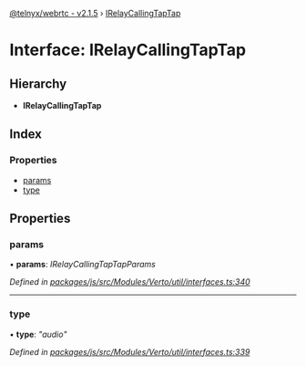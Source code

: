 [@telnyx/webrtc - v2.1.5](../README.md) › [IRelayCallingTapTap](irelaycallingtaptap.md)

# Interface: IRelayCallingTapTap

## Hierarchy

* **IRelayCallingTapTap**

## Index

### Properties

* [params](irelaycallingtaptap.md#params)
* [type](irelaycallingtaptap.md#type)

## Properties

###  params

• **params**: *IRelayCallingTapTapParams*

*Defined in [packages/js/src/Modules/Verto/util/interfaces.ts:340](https://github.com/team-telnyx/webrtc/blob/4f15142/packages/js/src/Modules/Verto/util/interfaces.ts#L340)*

___

###  type

• **type**: *"audio"*

*Defined in [packages/js/src/Modules/Verto/util/interfaces.ts:339](https://github.com/team-telnyx/webrtc/blob/4f15142/packages/js/src/Modules/Verto/util/interfaces.ts#L339)*
